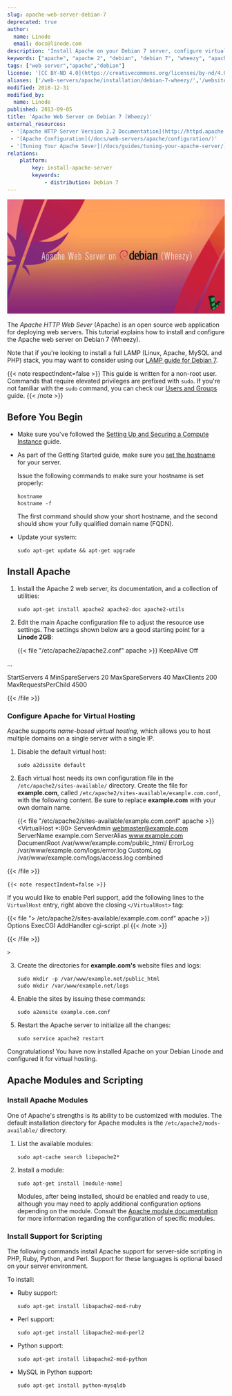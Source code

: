 ```yaml
---
slug: apache-web-server-debian-7
deprecated: true
author:
  name: Linode
  email: docs@linode.com
description: 'Install Apache on your Debian 7 server, configure virtual hosting, and set up module and scripting support.'
keywords: ["apache", "apache 2", "debian", "debian 7", "wheezy", "apache web server"]
tags: ["web server","apache","debian"]
license: '[CC BY-ND 4.0](https://creativecommons.org/licenses/by-nd/4.0)'
aliases: ['/web-servers/apache/installation/debian-7-wheezy/','/websites/apache/how-to-install-and-configure-the-apache-web-server-on-debian-7-wheezy/','/websites/apache/apache-2-web-server-on-debian-7-wheezy/','/websites/apache/apache-web-server-debian-7/','/web-servers/apache/apache-web-server-debian-7/']
modified: 2018-12-31
modified_by:
  name: Linode
published: 2013-09-05
title: 'Apache Web Server on Debian 7 (Wheezy)'
external_resources:
 - '[Apache HTTP Server Version 2.2 Documentation](http://httpd.apache.org/docs/2.2/)'
 - '[Apache Configuration](/docs/web-servers/apache/configuration/)'
 - '[Tuning Your Apache Sever](/docs/guides/tuning-your-apache-server/)'
relations:
    platform:
        key: install-apache-server
        keywords:
            - distribution: Debian 7
---
```


![Apache Web Server on Debian](Apache_Web_Server_on_Debian_7_Wheezy_smg.jpg)

The *Apache HTTP Web Sever* (Apache) is an open source web application for deploying web servers. This tutorial explains how to install and configure the Apache web server on Debian 7 (Wheezy).

Note that if you're looking to install a full LAMP (Linux, Apache, MySQL and PHP) stack, you may want to consider using our [LAMP guide for Debian 7](/docs/guides/lamp-server-on-debian-7-wheezy/).

{{< note respectIndent=false >}}
This guide is written for a non-root user. Commands that require elevated privileges are prefixed with `sudo`. If you're not familiar with the `sudo` command, you can check our [Users and Groups](/docs/guides/linux-users-and-groups/) guide.
{{< /note >}}

## Before You Begin

-   Make sure you've followed the [Setting Up and Securing a Compute Instance](/docs/products/compute/compute-instances/guides/set-up-and-secure/) guide.
-   As part of the Getting Started guide, make sure you [set the hostname](/docs/products/platform/get-started/#setting-the-hostname) for your server.

    Issue the following commands to make sure your hostname is set properly:

        hostname
        hostname -f

    The first command should show your short hostname, and the second should show your fully qualified domain name (FQDN).

-   Update your system:

        sudo apt-get update && apt-get upgrade

## Install Apache

1.  Install the Apache 2 web server, its documentation, and a collection of utilities:

        sudo apt-get install apache2 apache2-doc apache2-utils

3.  Edit the main Apache configuration file to adjust the resource use settings. The settings shown below are a good starting point for a **Linode 2GB**:

    {{< file "/etc/apache2/apache2.conf" apache >}}
KeepAlive Off

...

<IfModule mpm_prefork_module>
StartServers 4
MinSpareServers 20
MaxSpareServers 40
MaxClients 200
MaxRequestsPerChild 4500
</IfModule>

{{< /file >}}



### Configure Apache for Virtual Hosting

Apache supports *name-based virtual hosting*, which allows you to host multiple domains on a single server with a single IP.

1.  Disable the default virtual host:

        sudo a2dissite default

2.  Each virtual host needs its own configuration file in the `/etc/apache2/sites-available/` directory. Create the file for **example.com**, called `/etc/apache2/sites-available/example.com.conf`, with the following content. Be sure to replace **example.com** with your own domain name.

    {{< file "/etc/apache2/sites-available/example.com.conf" apache >}}
<VirtualHost *:80>
     ServerAdmin webmaster@example.com
     ServerName example.com
     ServerAlias www.example.com
     DocumentRoot /var/www/example.com/public_html/
     ErrorLog /var/www/example.com/logs/error.log
     CustomLog /var/www/example.com/logs/access.log combined
</VirtualHost>

{{< /file >}}


    {{< note respectIndent=false >}}
If you would like to enable Perl support, add the following lines to the `VirtualHost` entry, right above the closing `</VirtualHost>` tag:

{{< file "> /etc/apache2/sites-available/example.com.conf" apache >}}
Options ExecCGI
AddHandler cgi-script .pl
{{< /note >}}

{{< /file >}}

    >

3.  Create the directories for **example.com's** website files and logs:

        sudo mkdir -p /var/www/example.net/public_html
        sudo mkdir /var/www/example.net/logs

6.  Enable the sites by issuing these commands:

        sudo a2ensite example.com.conf

7.  Restart the Apache server to initialize all the changes:

        sudo service apache2 restart

Congratulations! You have now installed Apache on your Debian Linode and configured it for virtual hosting.

## Apache Modules and Scripting

### Install Apache Modules

One of Apache's strengths is its ability to be customized with modules. The default installation directory for Apache modules is the `/etc/apache2/mods-available/` directory.

1.  List the available modules:

        sudo apt-cache search libapache2*

2.  Install a module:

        sudo apt-get install [module-name]

    Modules, after being installed, should be enabled and ready to use, although you may need to apply additional configuration options depending on the module. Consult the [Apache module documentation](http://httpd.apache.org/docs/2.0/mod/) for more information regarding the configuration of specific modules.


### Install Support for Scripting

The following commands install Apache support for server-side scripting in PHP, Ruby, Python, and Perl. Support for these languages is optional based on your server environment.

To install:

-   Ruby support:

        sudo apt-get install libapache2-mod-ruby

-   Perl support:

        sudo apt-get install libapache2-mod-perl2

-   Python support:

        sudo apt-get install libapache2-mod-python

-   MySQL in Python support:

        sudo apt-get install python-mysqldb
